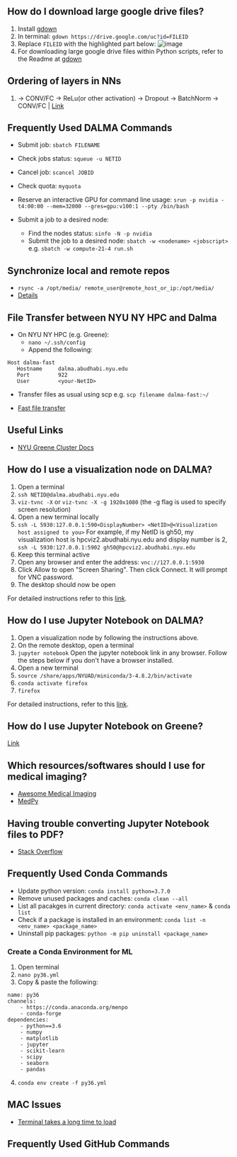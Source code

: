 ## How do I download large google drive files?

1. Install [gdown](https://github.com/wkentaro/gdown)
2. In terminal: `gdown https://drive.google.com/uc?id=FILEID`
3. Replace `FILEID` with the highlighted part below:
![image](https://user-images.githubusercontent.com/40494713/107872546-77f32180-6ec4-11eb-8dff-65bc83450d52.png)
4. For downloading large google drive files within Python scripts, refer to the Readme at [gdown](https://github.com/wkentaro/gdown)

## Ordering of layers in NNs
1. -> CONV/FC -> ReLu(or other activation) -> Dropout -> BatchNorm -> CONV/FC | [Link](https://stackoverflow.com/questions/39691902/ordering-of-batch-normalization-and-dropout)

## Frequently Used DALMA Commands

* Submit job: `sbatch FILENAME`
* Check jobs status: `squeue -u NETID`
* Cancel job: `scancel JOBID`
* Check quota: `myquota`
* Reserve an interactive GPU for command line usage: `srun -p nvidia -t4:00:00 --mem=32000 --gres=gpu:v100:1 --pty /bin/bash` 

* Submit a job to a desired node:
    * Find the nodes status: `sinfo -N -p nvidia`
    * Submit the job to a desired node: `sbatch -w <nodename> <jobscript>` e.g. `sbatch -w compute-21-4 run.sh`


## Synchronize local and remote repos
* `rsync -a /opt/media/ remote_user@remote_host_or_ip:/opt/media/`
* [Details](https://linuxize.com/post/how-to-use-rsync-for-local-and-remote-data-transfer-and-synchronization/)

## File Transfer between NYU NY HPC and Dalma
* On NYU NY HPC (e.g. Greene):
   * `nano ~/.ssh/config`
   * Append the following:
```
Host dalma-fast
   Hostname     dalma.abudhabi.nyu.edu
   Port         922
   User         <your-NetID>
```
* Transfer files as usual using scp e.g. `scp filename dalma-fast:~/`

* [Fast file transfer](https://crc-docs.abudhabi.nyu.edu/hpc/system/nyc_file_transfer.html)

## Useful Links
* [NYU Greene Cluster Docs](https://sites.google.com/a/nyu.edu/nyu-hpc/documentation/greene)

## How do I use a visualization node on DALMA?

1. Open a terminal
2. `ssh NETID@dalma.abudhabi.nyu.edu`
3. `viz-tvnc -X` or `viz-tvnc -X -g 1920x1080` (the -g flag is used to specify screen resolution)
4. Open a new terminal locally
5. `ssh -L 5930:127.0.0.1:590<DisplayNumber> <NetID>@<Visualization host assigned to you>`
For example, if my NetID is gh50, my visualization host is hpcviz2.abudhabi.nyu.edu and display number is 2,
`ssh -L 5930:127.0.0.1:5902 gh50@hpcviz2.abudhabi.nyu.edu`
6. Keep this terminal active
7. Open any browser and enter the address: `vnc://127.0.0.1:5930`
8. Click Allow to open "Screen Sharing". Then click Connect. It will prompt for VNC password.
9. The desktop should now be open

For detailed instructions refer to this [link](https://wikis.nyu.edu/display/ADRC/Visualization+Nodes).

## How do I use Jupyter Notebook on DALMA?

1. Open a visualization node by following the instructions above.
2. On the remote desktop, open a terminal
3. `jupyter notebook`
Open the jupyter notebook link in any browser. Follow the steps below if you don't have a browser installed.
4. Open a new terminal
5. `source /share/apps/NYUAD/miniconda/3-4.8.2/bin/activate`
6. `conda activate firefox`
7. `firefox`

For detailed instructions, refer to this [link](https://wikis.nyu.edu/display/ADRC/Jupyter+Notebook+In+Dalma).

## How do I use Jupyter Notebook on Greene?
[Link](https://sites.google.com/a/nyu.edu/nyu-hpc/documentation/prince/interactive/jupyter)

## Which resources/softwares should I use for medical imaging?
* [Awesome Medical Imaging](https://github.com/fepegar/awesome-medical-imaging)
* [MedPy](http://loli.github.io/medpy/)

## Having trouble converting Jupyter Notebook files to PDF?
* [Stack Overflow](https://stackoverflow.com/questions/52300242/solving-500-internal-server-error-nbconvert-failed-xelatex-not-found-in-path)

## Frequently Used Conda Commands
* Update python version: `conda install python=3.7.0`
* Remove unused packages and caches: `conda clean --all`
* List all pacakges in current directory: `conda activate <env_name>` & `conda list`
* Check if a package is installed in an environment: `conda list -n <env_name> <package_name>`
* Uninstall pip packages: `python -m pip uninstall <package_name>`

### Create a Conda Environment for ML
1. Open terminal
2. `nano py36.yml`
3. Copy & paste the following:


```
name: py36
channels:
    - https://conda.anaconda.org/menpo
    - conda-forge
dependencies:
    - python==3.6
    - numpy
    - matplotlib
    - jupyter
    - scikit-learn
    - scipy
    - seaborn
    - pandas
```
4. `conda env create -f py36.yml`

## MAC Issues
* [Terminal takes a long time to load](https://apple.stackexchange.com/questions/41743/how-do-i-speed-up-new-terminal-tab-loading-time)

## Frequently Used GitHub Commands
